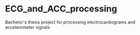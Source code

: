 # ECG_and_ACC_processing
Bachelor's thesis project for processing electrocardiograms and accelerometer signals
